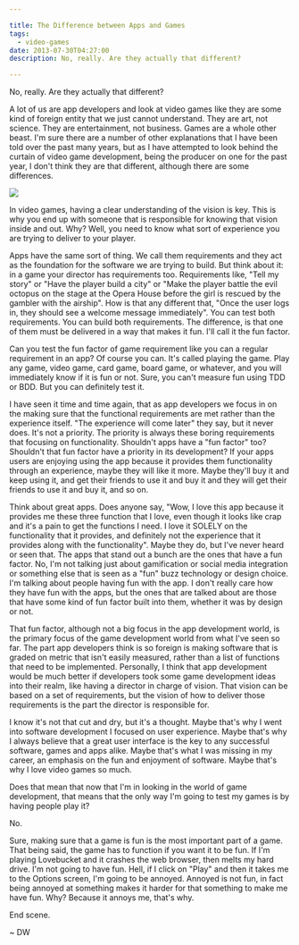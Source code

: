 ```yaml
---

title: The Difference between Apps and Games
tags:
  - video-games
date: 2013-07-30T04:27:00
description: No, really. Are they actually that different?

---
```


[1]: blog_appsvsgames.png

No, really. Are they actually that different?

A lot of us are app developers and look at video games like they are some kind of foreign entity that we just cannot understand. They are art, not science. They are entertainment, not business. Games are a whole other beast. I'm sure there are a number of other explanations that I have been told over the past many years, but as I have attempted to look behind the curtain of video game development, being the producer on one for the past year, I don't think they are that different, although there are some differences. 

![][1]

In video games, having a clear understanding of the vision is key. This is why you end up with someone that is responsible for knowing that vision inside and out. Why? Well, you need to know what sort of experience you are trying to deliver to your player. 

Apps have the same sort of thing. We call them requirements and they act as the foundation for the software we are trying to build. But think about it: in a game your director has requirements too. Requirements like, "Tell my story" or "Have the player build a city" or "Make the player battle the evil octopus on the stage at the Opera House before the girl is rescued by the gambler with the airship". How is that any different that, "Once the user logs in, they should see a welcome message immediately". You can test both requirements. You can build both requirements. The difference, is that one of them must be delivered in a way that makes it fun. I'll call it the fun factor. 

Can you test the fun factor of game requirement like you can a regular requirement in an app? Of course you can. It's called playing the game. Play any game, video game, card game, board game, or whatever, and you will immediately know if it is fun or not. Sure, you can't measure fun using TDD or BDD. But you can definitely test it. 

I have seen it time and time again, that as app developers we focus in on the making sure that the functional requirements are met rather than the experience itself. "The experience will come later" they say, but it never does. It's not a priority. The priority is always these boring requirements that focusing on functionality. Shouldn't apps have a "fun factor" too? Shouldn't that fun factor have a priority in its development? If your apps users are enjoying using the app because it provides them functionality through an experience, maybe they will like it more. Maybe they'll buy it and keep using it, and get their friends to use it and buy it and they will get their friends to use it and buy it, and so on. 

Think about great apps. Does anyone say, "Wow, I love this app because it provides me these three function that I love, even though it looks like crap and it's a pain to get the functions I need. I love it SOLELY on the functionality that it provides, and definitely not the experience that it provides along with the functionality". Maybe they do, but I've never heard or seen that. The apps that stand out a bunch are the ones that have a fun factor. No, I'm not talking just about gamification or social media integration or something else that is seen as a "fun" buzz technology or design choice. I'm talking about people having fun with the app. I don't really care how they have fun with the apps, but the ones that are talked about are those that have some kind of fun factor built into them, whether it was by design or not. 

That fun factor, although not a big focus in the app development world, is the primary focus of the game development world from what I've seen so far. The part app developers think is so foreign is making software that is graded on metric that isn't easily measured, rather than a list of functions that need to be implemented. Personally, I think that app development would be much better if developers took some game development ideas into their realm, like having a director in charge of vision. That vision can be based on a set of requirements, but the vision of how to deliver those requirements is the part the director is responsible for. 

I know it's not that cut and dry, but it's a thought. Maybe that's why I went into software development I focused on user experience. Maybe that's why I always believe that a great user interface is the key to any successful software, games and apps alike. Maybe that's what I was missing in my career, an emphasis on the fun and enjoyment of software. Maybe that's why I love video games so much. 

Does that mean that now that I'm in looking in the world of game development, that means that the only way I'm going to test my games is by having people play it? 

No. 

Sure, making sure that a game is fun is the most important part of a game. That being said, the game has to function if you want it to be fun. If I'm playing Lovebucket and it crashes the web browser, then melts my hard drive. I'm not going to have fun. Hell, if I click on "Play" and then it takes me to the Options screen, I'm going to be annoyed. Annoyed is not fun, in fact being annoyed at something makes it harder for that something to make me have fun. Why? Because it annoys me, that's why. 

End scene. 

~ DW